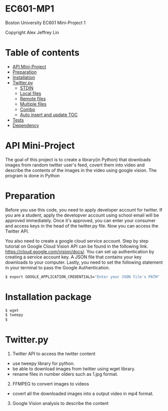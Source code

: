 # EC601-MP1
Boston University
EC601 Mini-Project 1 

Copyright Alex Jeffrey Lin 

Table of contents
=================
<!--ts-->
   * [API Mini-Project](#API-Mini-Project)
   * [Preparation](#Preparation)
   * [Installation](#Installation)
   * [Twitter.py](#Twitter.py) 
      * [STDIN](#stdin)
      * [Local files](#local-files)
      * [Remote files](#remote-files)
      * [Multiple files](#multiple-files)
      * [Combo](#combo)
      * [Auto insert and update TOC](#auto-insert-and-update-toc)
   * [Tests](#tests)
   * [Dependency](#dependency)
<!--te-->

API Mini-Project
================
The goal of this project is to create a library(in Python) that downloads images from random twitter user's feed, 
covert them into video and describe the contents of the images in the video using google vision. The program is done in Python

Preparation
============
Before you use this code, you need to apply developer account for twitter. If you are a student, apply the developver account using school email will be approved immediately. Once it's approved, you can enter your consumer and access keys in the head of the twitter.py file. Now you can access the Twitter API. 

You also need to create a google cloud service account. Step by step tutorial on Google Cloud Vision API can be found in the following link. https://cloud.google.com/vision/docs/. You can set up authentication by creating a service account key. A JSON file that contains your key downloads to your computer. Lastly, you need to set the following statement in your terminal to pass the Google Authentication.
```bash
$ export GOOGLE_APPLICATION_CREDENTIALS="Enter your JSON file's PATH"
```
Installation package
====================
```bash
$ wget 
$ tweepy 
$ 
```
Twitter.py
==========
1) Twitter API to access the twitter content
  - use tweepy library for python.
  - be able to download images from twitter using wget library.
  - rename files in number olders such as 1.jpg format.
  
2) FFMPEG to convert images to videos
  - covert all the downloaded images into a output video in mp4 format.
  
3) Google Vision analysis to describe the content 

